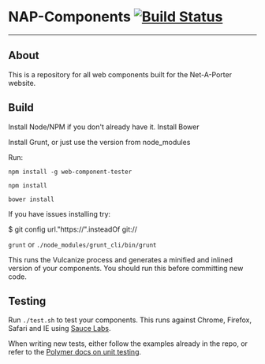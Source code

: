 # NAP-Components [![Build Status](https://travis-ci.org/NET-A-PORTER/nap-components.svg?branch=master)](https://travis-ci.org/NET-A-PORTER/nap-components)
----------------

## About

This is a repository for all web components built for the Net-A-Porter website.

## Build

Install Node/NPM if you don't already have it. Install Bower

Install Grunt, or just use the version from node_modules

Run:

  `npm install -g web-component-tester`

  `npm install`

  `bower install`

If you have issues installing try:

  $ git config url."https://".insteadOf git://    

  `grunt` or `./node_modules/grunt_cli/bin/grunt`

This runs the Vulcanize process and generates a minified and inlined version of your components.
You should run this before committing new code.

## Testing

Run `./test.sh` to test your components. This runs against Chrome, Firefox, Safari and IE using [Sauce Labs](https://saucelabs.com/home).

When writing new tests, either follow the examples already in the repo, or refer to the [Polymer docs on unit testing](https://www.polymer-project.org/0.5/articles/unit-testing-elements.html#polymers-testing-conventions).


